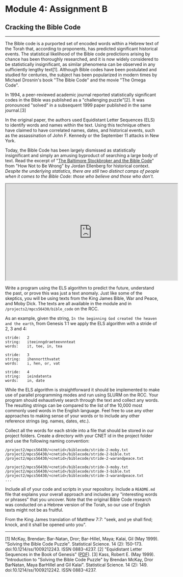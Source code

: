 # Module 4: Assignment B
## Cracking the Bible Code
-------------------------------------------------------------------------------

The Bible code is a purported set of encoded words within a Hebrew text of the Torah that, according to proponents, has predicted significant historical events. The statistical likelihood of the Bible code predictions arising by chance has been thoroughly researched, and it is now widely considered to be statistically insignificant, as similar phenomena can be observed in any sufficiently lengthy text[1]. Although Bible codes have been postulated and studied for centuries, the subject has been popularized in modern times by Michael Drosnin's book "The Bible Code" and the movie "The Omega Code".

In 1994, a peer-reviewed academic journal reported statistically significant codes in the Bible was published as a "challenging puzzle"[2]. It was pronounced "solved" in a subsequent 1999 paper published in the same journal.[3]

In the original paper, the authors used Equidistant Letter Sequences (ELS) to identify words and names within the text.  Using this technique others have claimed to have correlated names, dates, and historical events, such as the assassination of John F. Kennedy or the September 11 attacks in New York.

Today, the Bible Code has been largely dismissed as statistically insignificant and simply an amusing byproduct of searching a large body of text. Read the excerpt of "[The Baltimore Stockbroker and the Bible Code](https://canvas.uchicago.edu/files/9921711/)" from "How Not to Be Wrong" by Jordan Ellenberg for historical context. *Despite the underlying statistics, there are still two distinct camps of people when it comes to the Bible Code: those who believe and those who don't.*

<p><iframe title="YouTube video player" src="https://www.youtube.com/embed/Lk3VgQgxiqE" width="560" height="315" allowfullscreen="allowfullscreen" allow="accelerometer; autoplay; clipboard-write; encrypted-media; gyroscope; picture-in-picture; web-share"></iframe></p>


Write a program using the ELS algorithm to predict the future, understand the past, or prove this was just a text anomaly. Just like some of the skeptics, you will be using texts from the King James Bible, War and Peace, and Moby Dick. The texts are all available in the module and in `/projects2/mpcs56430/bible_code` on the RCC.

As an example, given the string, `In the beginning God created the heaven and the earth`, from Genesis 1:1 we apply the ELS algorithm with a stride of 2, 3 and 4:

```
stride:   2
string:   iteeinngdraeteevnnteat
words:    it, tee, in, tea

stride:   3
string:   ihennortthvatet
words:    i, hen, or, vat

stride:   4
string:   ieindatenta
words:    in, date
```


While the ELS algorithm is straightforward it should be implemented to make use of parallel programming modes and run using SLURM on the RCC. Your program should exhaustively search through the text and collect any words. The resulting strings can be compared to the list of the 10,000 most commonly used words in the English language. Feel free to use any other approaches to making sense of your words or to include any other reference strings (eg. names, dates, etc.).

Collect all the words for each stride into a file that should be stored in our project folders. Create a directory with your CNET id in the project folder and use the following naming convention:

```
/project2/mpcs56430/<cnetid>/biblecode/stride-2-moby.txt
/project2/mpcs56430/<cnetid>/biblecode/stride-2-bible.txt
/project2/mpcs56430/<cnetid>/biblecode/stride-2-warandpeace.txt

/project2/mpcs56430/<cnetid>/biblecode/stride-3-moby.txt
/project2/mpcs56430/<cnetid>/biblecode/stride-3-bible.txt
/project2/mpcs56430/<cnetid>/biblecode/stride-3-warandpeace.txt
...
```

Include all of your code and scripts in your repository. Include a `README.md` file that explains your overall approach and includes any "interesting words or phrases" that you uncover. Note that the original Bible Code research was conducted on a Hebrew version of the Torah, so our use of English texts might not be as fruitful.

From the King James translation of Matthew 7:7: "seek, and ye shall find; knock, and it shall be opened unto you".


---

[1] McKay, Brendan; Bar-Natan, Dror; Bar-Hillel, Maya; Kalai, Gil (May 1999). "Solving the Bible Code Puzzle". Statistical Science. 14 (2): 150–173. doi:10.1214/ss/1009212243. ISSN 0883-4237.
[2] "Equidistant Letter Sequences in the Book of Genesis" ([PDF](http://www.torahcode.co.il/pdf_files/pub/wrr.pdf)).
[3] Kass, Robert E. (May 1999). "Introduction to "Solving the Bible Code Puzzle" by Brendan McKay, Dror BarNatan, Maya BarHillel and Gil Kalai". Statistical Science. 14 (2): 149. doi:10.1214/ss/1009212242. ISSN 0883-4237.
